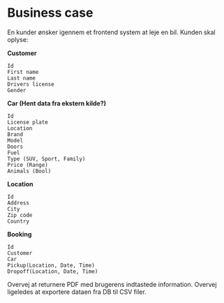 # Business case

En kunder ønsker igennem et frontend system at leje en bil. Kunden skal oplyse:

**Customer**
```
Id
First name
Last name
Drivers license
Gender
```
**Car (Hent data fra ekstern kilde?)**
```
Id
License plate
Location
Brand
Model
Doors
Fuel
Type (SUV, Sport, Family)
Price (Range)
Animals (Bool)
```
**Location**
```
Id
Address
City
Zip code
Country
```
**Booking**
```
Id
Customer
Car
Pickup(Location, Date, Time)
Dropoff(Location, Date, Time)
```

Overvej at returnere PDF med brugerens indtastede information. Overvej ligeledes at exportere dataen fra DB til CSV filer.
